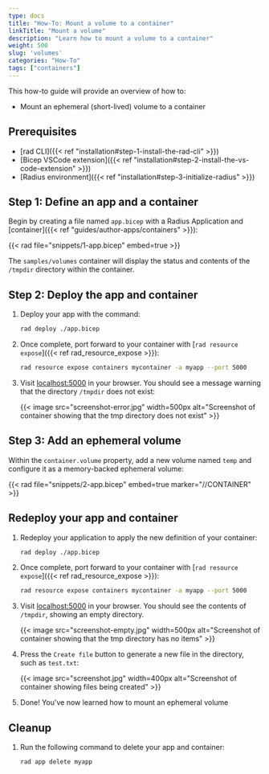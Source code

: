 ```yaml
---
type: docs
title: "How-To: Mount a volume to a container"
linkTitle: "Mount a volume"
description: "Learn how to mount a volume to a container" 
weight: 500
slug: 'volumes'
categories: "How-To"
tags: ["containers"]
---
```


This how-to guide will provide an overview of how to:

- Mount an ephemeral (short-lived) volume to a container

## Prerequisites

- [rad CLI]({{< ref "installation#step-1-install-the-rad-cli" >}})
- [Bicep VSCode extension]({{< ref "installation#step-2-install-the-vs-code-extension" >}})
- [Radius environment]({{< ref "installation#step-3-initialize-radius" >}})

## Step 1: Define an app and a container

Begin by creating a file named `app.bicep` with a Radius Application and [container]({{< ref "guides/author-apps/containers" >}}):

{{< rad file="snippets/1-app.bicep" embed=true >}}

The `samples/volumes` container will display the status and contents of the `/tmpdir` directory within the container.

## Step 2: Deploy the app and container

1. Deploy your app with the command:

   ```bash
   rad deploy ./app.bicep
   ```

1. Once complete, port forward to your container with [`rad resource expose`]({{< ref rad_resource_expose >}}):

   ```bash
   rad resource expose containers mycontainer -a myapp --port 5000
   ```

1. Visit [localhost:5000](http://localhost:5000) in your browser. You should see a message warning that the directory `/tmpdir` does not exist:

   {{< image src="screenshot-error.jpg" width=500px alt="Screenshot of container showing that the tmp directory does not exist" >}}

## Step 3: Add an ephemeral volume

Within the `container.volume` property, add a new volume named `temp` and configure it as a memory-backed ephemeral volume:

{{< rad file="snippets/2-app.bicep" embed=true marker="//CONTAINER" >}}

## Redeploy your app and container

1. Redeploy your application to apply the new definition of your container:

   ```bash
   rad deploy ./app.bicep
   ```

1. Once complete, port forward to your container with [`rad resource expose`]({{< ref rad_resource_expose >}}):

   ```bash
   rad resource expose containers mycontainer -a myapp --port 5000
   ```

1. Visit [localhost:5000](http://localhost:5000) in your browser. You should see the contents of `/tmpdir`, showing an empty directory.

   {{< image src="screenshot-empty.jpg" width=500px alt="Screenshot of container showing that the tmp directory has no items" >}}
1. Press the `Create file` button to generate a new file in the directory, such as `test.txt`:

   {{< image src="screenshot.jpg" width=400px alt="Screenshot of container showing files being created" >}}
1. Done! You've now learned how to mount an ephemeral volume

## Cleanup

1. Run the following command to delete your app and container:

   ```bash
   rad app delete myapp
   ```
